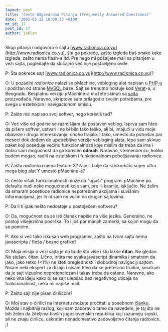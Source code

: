 ```yaml
---
layout: post
title: "često Odgovarana Pitanja (Frequently Answered Questions)"
date: '2003-03-12 18:00:33 +0100'
mt_id: 17
post_id: 17
author: jablan
---
```

Skup pitanja i odgovora o sajtu [www.radionica.co.yu](http://www.radionica.co.yu), šta ga pokreće, zašto izgleda baš onako kako izgleda, zašto nema flash-a itd. Pre nego mi pošaljete mail sa pitanjem u vezi sajta, pogledajte da slučajno već nije postavljeno ovde.



<!--more-->

P: Šta pokreće sajt [www.radionica.co.yu](http://www.radionica.co.yu)?

O: U pozadini _radionice_ nalazi se pMachine, vebloging alat napisan u [PHP-u](http://www.php.net) i podržan od strane [MySQL](http://www.mysql.com) baze. Sajt se trenutno hostuje kod [Verat](http://www.verat.net)-a, u Beogradu. Besplatnu verziju pMachine-a možete skinuti sa [sajta](http://www.pmachine.com) proizvođača. Naravno, skriptove sam prilagodio svojim potrebama, pre svega u estetskom i navigacionom smislu.

P: Zašto nisi napisao svoj softver, nego koristiš tuđ?

O: Već više od godine se razmišljam da postavim veblog. Isprva sam hteo da pišem softver, ustvari i ne bi bilo tako teško, ali bi, imajući u vidu moje obaveze i druga interesovanja, ohoho trajalo. I tako, umesto da potrošim par meseci dok dođem do upotrebljive verzije vebloging alata, lepo sam skinuo paket koji poseduje većinu funkcionalnosti koje mislim da treba da ima i dobio sam mogućnost da ga koristim **odmah**. Naravno, vremenom ću, koliko budem mogao, raditi na estetskom i funkcionalnom poboljšavanju _radionice_.

P: Zašto _radionica_ nema feature X? Nije li bolje da si iskoristio super ultra mega [blog](http://dmoz.org/Computers/Internet/On_the_Web/Weblogs/Tools/Publishers/) alat&nbsp;Y umesto pMachine-a?

O: često višak funkcionalnosti može da "uguši" program. pMachine po defaultu nudi neke mogućnosti koje sam, pre ili kasnije, isključio. Ne želim da smaram posetioce radionice nepotrebnim akcijama i suvišnim informacijama, jer ih ni sam ne volim na drugim sajtovima.

P: Da li ti ipak nešto nedostaje u postojećem softveru?

O: Da, mogućnost da se isti članak napiše na više jezika. Generalno, ne postoji višejezična podrška. To i još par manjih zamerki, sa kojim mogu da se pomirim.

P: Ako si već tako iskusan web programer, zašto na tvom sajtu nema javascripta / fleša / besne grafike?

O: Moja misija u vezi sajta je da bude što više i što lakše **čitan**. Ne gledan. Ne slušan. čitan. Lično, iritira me svaka javascript dinamika i smatram da jako, jako retko (\<1%) ne šteti preglednosti i slobodnoj navigaciji sajtom. Nisam neki ekspert za dizajn i nisam hteo da se preterano trudim, smatram da je sajt vizuelno nepretenciozan i takav treba da ostane. Naravno, ako neko ima ideju kako bi se sajt ulepšao bez negativnog uticaja na funkcionalnost, neka mi napiše mail.

P: Zašto sajt nije pisan ćirilicom?

O: Moj stav o ćirilici na Internetu možete pročitati u posebnom [članku](http://www.radionica.co.yu/index.php?id=P61_0_1_0_C). Možda i najbitniji razlog, koji sam zaboravio tamo da navedem, je taj što ne bih želeo da žiteljima bivših jugoslovenskih republika koji razumeju srpski, ali ne znaju ćirilicu, uskratim nenadomestivo zadovoljstvo čitanja radionice. ;)

